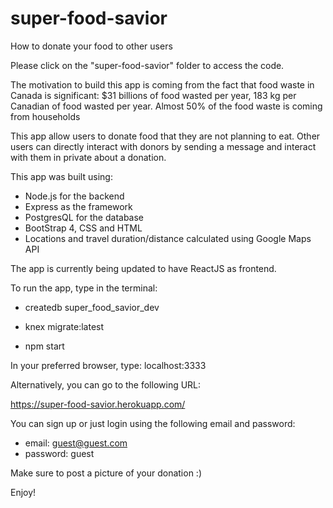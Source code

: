 # super-food-savior
How to donate your food to other users

Please click on the "super-food-savior" folder to access the code.

The motivation to build this app is coming from the fact that food waste in Canada is significant:
$31 billions of food wasted per year, 183 kg per Canadian of food wasted per year. 
Almost 50% of the food waste is coming from households

This app allow users to donate food that they are not planning to eat.
Other users can directly interact with donors by sending a message and interact with them in private about a donation.

This app was built using:

- Node.js for the backend
- Express as the framework
- PostgresQL for the database
- BootStrap 4, CSS and HTML
- Locations and travel duration/distance calculated using Google Maps API

The app is currently being updated to have ReactJS as frontend.

To run the app, type in the terminal:

- createdb super_food_savior_dev

- knex migrate:latest

- npm start

In your preferred browser, type: localhost:3333

Alternatively, you can go to the following URL:

https://super-food-savior.herokuapp.com/

You can sign up or just login using the following email and password:

- email: guest@guest.com
- password: guest

Make sure to post a picture of your donation :)

Enjoy!



